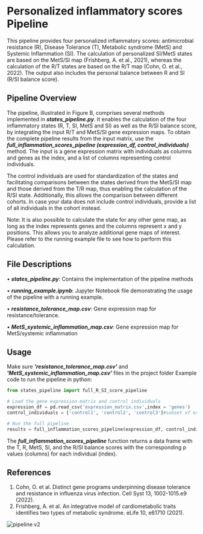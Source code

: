 # Personalized inflammatory scores Pipeline
This pipeline provides four personalized inflammatory scores: antimicrobial resistance (R), Disease Tolerance (T), Metabolic syndrome (MetS) and Systemic Inflammation (SI). The calculation of personalized SI/MetS states are based on the MetS/SI map (Frishberg, A. et al., 2021), whereas the calculation of the R/T states are based on the R/T map (Cohn, O. et al., 2022). The output also includes the personal balance between R and SI (R/SI balance score). 
## Pipeline Overview
The pipeline, illustrated in Figure B, comprises several methods implemented in ***states_pipeline.py***. It enables the calculation of the four inflammatory states (R, T, SI, MetS and SI) as well as the R/SI balance score, by integrating the input R/T and MetS/SI gene expression maps. To obtain the complete pipeline results from the input matrix, use the ***full_inflammation_scores_pipeline (expression_df, control_individuals)*** method. The input is a gene expression matrix with individuals as columns and genes as the index, and a list of columns representing control individuals.

The control individuals are used for standardization of the states and facilitating comparisons between the states derived from the MetS/SI map and those derived from the T/R map, thus enabling the calculation of the R/SI state. Additionally, this allows the comparison between different cohorts. In case your data does not include control individuals, provide a list of all individuals in the cohort instead.

Note: It is also possible to calculate the state for any other gene map, as long as the index represents genes and the columns represent x and y positions. This allows you to analyze additional gene maps of interest. Please refer to the running example file to see how to perform this calculation.

## File Descriptions
•	***states_pipeline.py***: Contains the implementation of the pipeline methods

•	***running_example.ipynb***: Jupyter Notebook file demonstrating the usage of the pipeline with a running example.

•	***resistance_tolerance_map.csv***: Gene expression map for resistance/tolerance.

•	***MetS_systemic_inflammation_map.csv***: Gene expression map for MetS/systemic inflammation

## Usage
Make sure ***'resistance_tolerance_map.csv'*** and ***'MetS_systemic_inflammation_map.csv'*** files in the project folder
Example code to run the pipeline in python:
```python 
from states_pipeline import full_R_SI_score_pipeline

# Load the gene expression matrix and control individuals
expression_df = pd.read_csv('expression_matrix.csv',index = 'genes')
control_individuals = ['control1', 'control2', 'control3']#subset of expression_df columns

# Run the full pipeline
results = full_inflammation_scores_pipeline(expression_df, control_individuals)
```
The ***full_inflammation_scores_pipeline*** function returns a data frame with the T, R, MetS, SI, and the R/SI balance scores with the corresponding p values (columns) for each individual (index). 

## References
1.	Cohn, O. et al. Distinct gene programs underpinning disease tolerance and resistance in influenza virus infection. Cell Syst 13, 1002-1015.e9 (2022).
2.	Frishberg, A. et al. An integrative model of cardiometabolic traits identifies two types of metabolic syndrome. eLife 10, e61710 (2021).
 
![pipeline v2](https://github.com/rachelbl2/Personalized-inflammatory-scores-Pipeline/assets/81696220/9d768ccb-b69f-49a0-83b3-fd444c3ac74f)
